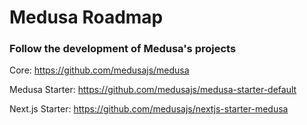 # Medusa Roadmap

### Follow the development of Medusa's projects

Core: https://github.com/medusajs/medusa

Medusa Starter: https://github.com/medusajs/medusa-starter-default

Next.js Starter: https://github.com/medusajs/nextjs-starter-medusa

